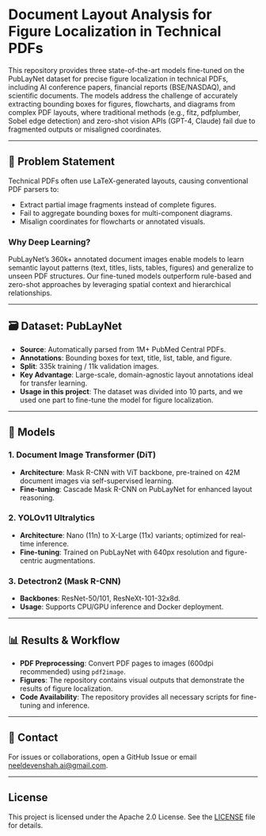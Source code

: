 # Document Layout Analysis for Figure Localization in Technical PDFs

This repository provides three state-of-the-art models fine-tuned on the PubLayNet dataset for precise figure localization in technical PDFs, including AI conference papers, financial reports (BSE/NASDAQ), and scientific documents. The models address the challenge of accurately extracting bounding boxes for figures, flowcharts, and diagrams from complex PDF layouts, where traditional methods (e.g., fitz, pdfplumber, Sobel edge detection) and zero-shot vision APIs (GPT-4, Claude) fail due to fragmented outputs or misaligned coordinates.

---

## 📌 Problem Statement

Technical PDFs often use LaTeX-generated layouts, causing conventional PDF parsers to:

- Extract partial image fragments instead of complete figures.
- Fail to aggregate bounding boxes for multi-component diagrams.
- Misalign coordinates for flowcharts or annotated visuals.

### Why Deep Learning?

PubLayNet’s 360k+ annotated document images enable models to learn semantic layout patterns (text, titles, lists, tables, figures) and generalize to unseen PDF structures. Our fine-tuned models outperform rule-based and zero-shot approaches by leveraging spatial context and hierarchical relationships.

---

## 🗃️ Dataset: PubLayNet

- **Source**: Automatically parsed from 1M+ PubMed Central PDFs.
- **Annotations**: Bounding boxes for text, title, list, table, and figure.
- **Split**: 335k training / 11k validation images.
- **Key Advantage**: Large-scale, domain-agnostic layout annotations ideal for transfer learning.
- **Usage in this project**: The dataset was divided into 10 parts, and we used one part to fine-tune the model for figure localization.

---

## 🧠 Models

### 1. Document Image Transformer (DiT)

- **Architecture**: Mask R-CNN with ViT backbone, pre-trained on 42M document images via self-supervised learning.
- **Fine-tuning**: Cascade Mask R-CNN on PubLayNet for enhanced layout reasoning.

### 2. YOLOv11 Ultralytics

- **Architecture**: Nano (11n) to X-Large (11x) variants; optimized for real-time inference.
- **Fine-tuning**: Trained on PubLayNet with 640px resolution and figure-centric augmentations.

### 3. Detectron2 (Mask R-CNN)

- **Backbones**: ResNet-50/101, ResNeXt-101-32x8d.
- **Usage**: Supports CPU/GPU inference and Docker deployment.

---

## 📊 Results & Workflow

- **PDF Preprocessing**: Convert PDF pages to images (600dpi recommended) using `pdf2image`.
- **Figures**: The repository contains visual outputs that demonstrate the results of figure localization.
- **Code Availability**: The repository provides all necessary scripts for fine-tuning and inference.

---

## 📮 Contact

For issues or collaborations, open a GitHub Issue or email [neeldevenshah.ai@gmail.com](mailto:neeldevenshah.ai@gmail.com).

---

## License

This project is licensed under the Apache 2.0 License. See the [LICENSE](./LICENSE) file for details.
